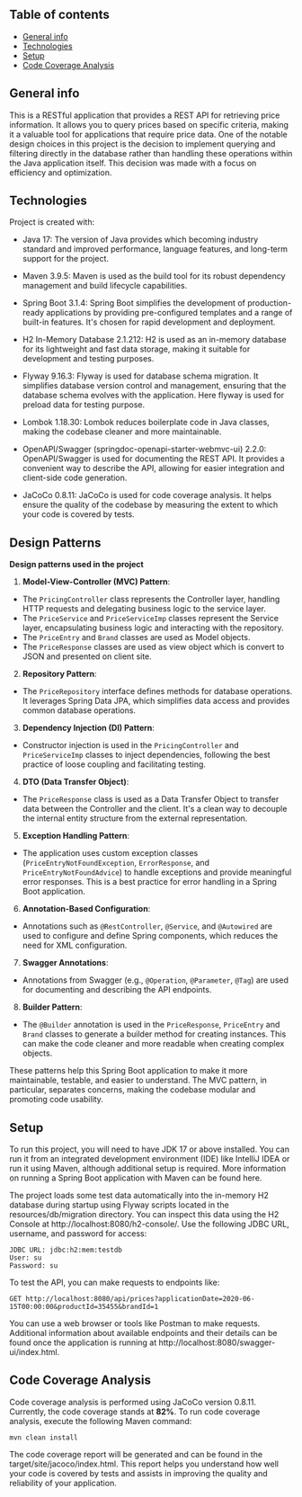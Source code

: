 ## Table of contents

* [General info](#general-info)
* [Technologies](#technologies)
* [Setup](#setup)
* [Code Coverage Analysis](#code-coverage-analysis)

## General info

This is a RESTful application that provides a REST API for retrieving price information. It allows you to query prices
based on specific criteria, making it a valuable tool for applications that require price data. One of the notable
design choices in this project is the decision to implement querying and filtering directly in the database rather than
handling these operations within the Java application itself. This decision was made with a focus on efficiency and
optimization.

## Technologies

Project is created with:

* Java 17: The version of Java provides which becoming industry standard and improved performance, language features,
  and long-term support for the project.

* Maven 3.9.5: Maven is used as the build tool for its robust dependency management and build lifecycle capabilities.

* Spring Boot 3.1.4: Spring Boot simplifies the development of production-ready applications by providing pre-configured
  templates and a range of built-in features. It's chosen for rapid development and deployment.

* H2 In-Memory Database 2.1.212: H2 is used as an in-memory database for its lightweight and fast data storage, making
  it suitable for development and testing purposes.

* Flyway 9.16.3: Flyway is used for database schema migration. It simplifies database version control and management,
  ensuring that the database schema evolves with the application. Here flyway is used for preload data for testing
  purpose.

* Lombok 1.18.30: Lombok reduces boilerplate code in Java classes, making the codebase cleaner and more maintainable.

* OpenAPI/Swagger (springdoc-openapi-starter-webmvc-ui) 2.2.0: OpenAPI/Swagger is used for documenting the REST API. It
  provides a convenient way to describe the API, allowing for easier integration and client-side code generation.

* JaCoCo 0.8.11: JaCoCo is used for code coverage analysis. It helps ensure the quality of the codebase by measuring the
  extent to which your code is covered by tests.

## Design Patterns

**Design patterns used in the project**

1. **Model-View-Controller (MVC) Pattern**:

- The `PricingController` class represents the Controller layer, handling HTTP requests and delegating business logic to
  the service layer.
- The `PriceService` and `PriceServiceImp` classes represent the Service layer, encapsulating business logic and
  interacting with the repository.
- The `PriceEntry` and `Brand` classes are used as Model objects.
- The `PriceResponse` classes are used as view object which is convert to JSON and presented on client site.

2. **Repository Pattern**:

- The `PriceRepository` interface defines methods for database operations. It leverages Spring Data JPA, which
  simplifies data access and provides common database operations.

3. **Dependency Injection (DI) Pattern**:

- Constructor injection is used in the `PricingController` and `PriceServiceImp` classes to inject dependencies,
  following the best practice of loose coupling and facilitating testing.

4. **DTO (Data Transfer Object)**:

- The `PriceResponse` class is used as a Data Transfer Object to transfer data between the Controller and the client.
  It's a clean way to decouple the internal entity structure from the external representation.

5. **Exception Handling Pattern**:

- The application uses custom exception classes (`PriceEntryNotFoundException`, `ErrorResponse`,
  and `PriceEntryNotFoundAdvice`) to handle exceptions and provide meaningful error responses. This is a best practice
  for error handling in a Spring Boot application.

6. **Annotation-Based Configuration**:

- Annotations such as `@RestController`, `@Service`, and `@Autowired` are used to configure and define Spring
  components, which reduces the need for XML configuration.

7. **Swagger Annotations**:

- Annotations from Swagger (e.g., `@Operation`, `@Parameter`, `@Tag`) are used for documenting and describing the API
  endpoints.

8. **Builder Pattern**:

- The `@Builder` annotation is used in the `PriceResponse`, `PriceEntry` and `Brand` classes to generate a builder
  method for creating instances. This can make the code cleaner and more readable when creating complex objects.

These patterns help this Spring Boot application to make it more maintainable,
testable, and easier to understand. The MVC pattern, in particular, separates concerns, making the codebase modular and
promoting code usability.

## Setup

To run this project, you will need to have JDK 17 or above installed. You can run it from an integrated development
environment (IDE) like IntelliJ IDEA or run it using Maven, although additional setup is required. More information on
running a Spring Boot application with Maven can be found here.

The project loads some test data automatically into the in-memory H2 database during startup using Flyway scripts
located in the resources/db/migration directory. You can inspect this data using the H2 Console
at http://localhost:8080/h2-console/. Use the following JDBC URL, username, and password for access:

    JDBC URL: jdbc:h2:mem:testdb
    User: su
    Password: su

To test the API, you can make requests to endpoints like:

    GET http://localhost:8080/api/prices?applicationDate=2020-06-15T00:00:00&productId=35455&brandId=1

You can use a web browser or tools like Postman to make requests. Additional information about available endpoints and
their details can be found once the application is running at http://localhost:8080/swagger-ui/index.html.

## Code Coverage Analysis

Code coverage analysis is performed using JaCoCo version 0.8.11. Currently, the code coverage stands at **82%**. To run
code coverage analysis, execute the following Maven command:

```
mvn clean install
```

The code coverage report will be generated and can be found in the target/site/jacoco/index.html. This report helps you
understand how well your code is covered by tests and assists in improving the quality and reliability of your
application.